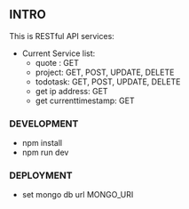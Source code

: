 

## INTRO
This is RESTful API services:
- Current Service list:
    + quote : GET
    + project: GET, POST, UPDATE, DELETE
    + todotask: GET, POST, UPDATE, DELETE
    + get ip address: GET
    + get currenttimestamp: GET

### DEVELOPMENT
- npm install
- npm run dev
### DEPLOYMENT
- set mongo db url MONGO_URI
